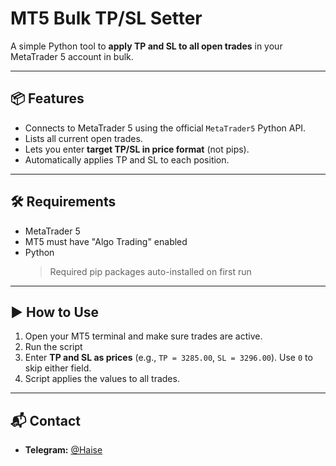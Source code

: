 

# MT5 Bulk TP/SL Setter

A simple Python tool to **apply TP and SL to all open trades** in your MetaTrader 5 account in bulk.

---

## 📦 Features

- Connects to MetaTrader 5 using the official `MetaTrader5` Python API.
- Lists all current open trades.
- Lets you enter **target TP/SL in price format** (not pips).
- Automatically applies TP and SL to each position.


---

## 🛠 Requirements

- MetaTrader 5
- MT5 must have "Algo Trading" enabled
- Python
  > Required pip packages auto-installed on first run

---

## ▶️ How to Use

1. Open your MT5 terminal and make sure trades are active.
2. Run the script
3. Enter **TP and SL as prices** (e.g., `TP = 3285.00`, `SL = 3296.00`). Use `0` to skip either field.
4. Script applies the values to all trades.


---

## 📬 Contact

- **Telegram:** [@Haise](https://t.me/hazyx7)
